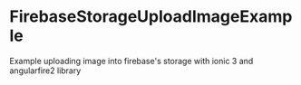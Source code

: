 # FirebaseStorageUploadImageExample
Example uploading image into firebase's storage with ionic 3 and angularfire2 library
